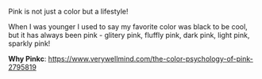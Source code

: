 Pink is not just a color but a lifestyle!

When I was younger I used to say my favorite color was black to be cool, but it has always been pink - glitery pink, fluffly pink, dark pink, light pink, sparkly pink!

**Why Pinkc**: 
https://www.verywellmind.com/the-color-psychology-of-pink-2795819
